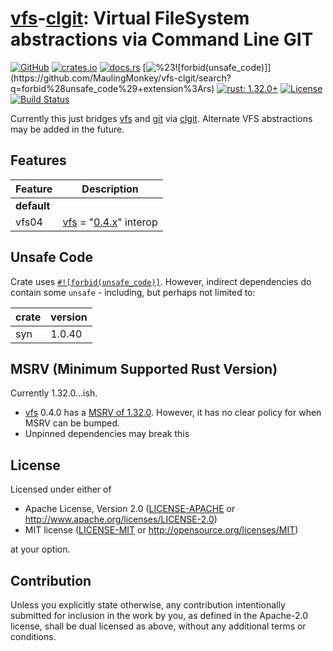 # [vfs]-[clgit]: Virtual FileSystem abstractions via Command Line GIT

[![GitHub](https://img.shields.io/github/stars/MaulingMonkey/vfs-clgit.svg?label=GitHub&style=social)](https://github.com/MaulingMonkey/vfs-clgit)
[![crates.io](https://img.shields.io/crates/v/vfs-clgit.svg)](https://crates.io/crates/vfs-clgit)
[![docs.rs](https://docs.rs/vfs-clgit/badge.svg)](https://docs.rs/vfs-clgit)
[![%23![forbid(unsafe_code)]](https://img.shields.io/github/search/MaulingMonkey/vfs-clgit/unsafe%2bextension%3Ars?color=green&label=%23![forbid(unsafe_code)])](https://github.com/MaulingMonkey/vfs-clgit/search?q=forbid%28unsafe_code%29+extension%3Ars)
[![rust: 1.32.0+](https://img.shields.io/badge/rust-1.32.0%2B-yellow.svg)](https://gist.github.com/MaulingMonkey/c81a9f18811079f19326dac4daa5a359#minimum-supported-rust-versions-msrv)
[![License](https://img.shields.io/crates/l/vfs-clgit.svg)](https://github.com/MaulingMonkey/vfs-clgit)
[![Build Status](https://travis-ci.com/MaulingMonkey/vfs-clgit.svg?branch=master)](https://travis-ci.com/MaulingMonkey/vfs-clgit)
<!-- [![dependency status](https://deps.rs/repo/github/MaulingMonkey/vfs-clgit/status.svg)](https://deps.rs/repo/github/MaulingMonkey/vfs-clgit) -->

Currently this just bridges [vfs] and [git] via [clgit].
Alternate VFS abstractions may be added in the future.



<h2 name="features">Features</h2>

| Feature       | Description |
| ------------- | ----------- |
| **default**   |
| vfs04         | [vfs] = "[0.4.x](http://docs.rs/vfs/0.4)" interop



<h2 name="unsafe-code">Unsafe Code</h2>

Crate uses <code>[#![forbid(unsafe_code)]](https://github.com/MaulingMonkey/vfs-clgit/search?q=forbid%28unsafe_code%29+extension%3Ars)</code>.
However, indirect dependencies do contain some `unsafe` - including, but perhaps not limited to:

| crate     | version |
| --------- | ------- |
| syn       | 1.0.40



<h2 name="msrv">MSRV (Minimum Supported Rust Version)</h2>

Currently 1.32.0...ish.
*   [vfs] 0.4.0 has a [MSRV of 1.32.0](https://github.com/manuel-woelker/rust-vfs/blob/c34f4ca/README.md#040-2020-08-13).
    However, it has no clear policy for when MSRV can be bumped.
*   Unpinned dependencies may break this



<h2 name="license">License</h2>

Licensed under either of

* Apache License, Version 2.0 ([LICENSE-APACHE](LICENSE-APACHE) or http://www.apache.org/licenses/LICENSE-2.0)
* MIT license ([LICENSE-MIT](LICENSE-MIT) or http://opensource.org/licenses/MIT)

at your option.



<h2 name="license">Contribution</h2>

Unless you explicitly state otherwise, any contribution intentionally submitted
for inclusion in the work by you, as defined in the Apache-2.0 license, shall be
dual licensed as above, without any additional terms or conditions.



[vfs]:          https://lib.rs/crates/vfs
[clgit]:        https://lib.rs/crates/clgit
[git]:          https://git-scm.com/
